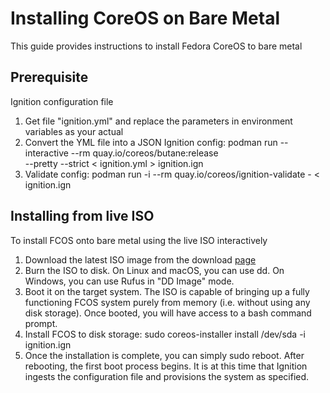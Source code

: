 # Installing CoreOS on Bare Metal

This guide provides instructions to install Fedora CoreOS to bare metal
  
## Prerequisite

Ignition configuration file

  1. Get file "ignition.yml" and replace the parameters in environment variables as your actual
  2. Convert the YML file into a JSON Ignition config:
     podman run --interactive --rm quay.io/coreos/butane:release \
     --pretty --strict < ignition.yml > ignition.ign
  3. Validate config:
     podman run -i --rm quay.io/coreos/ignition-validate - < ignition.ign
  
## Installing from live ISO

To install FCOS onto bare metal using the live ISO interactively
  
  1. Download the latest ISO image from the download [page](https://getfedora.org/coreos/download?tab=metal_virtualized&stream=stable)
  2. Burn the ISO to disk. On Linux and macOS, you can use dd. On Windows, you can use Rufus in "DD Image" mode.
  3. Boot it on the target system. The ISO is capable of bringing up a fully functioning FCOS system purely from memory (i.e. without using any disk storage). Once booted, you will have access to a bash command prompt.
  4. Install FCOS to disk storage:
     sudo coreos-installer install /dev/sda -i ignition.ign
  5. Once the installation is complete, you can simply sudo reboot. After rebooting, the first boot process begins. It is at this time that Ignition ingests the configuration file and provisions the system as specified.
